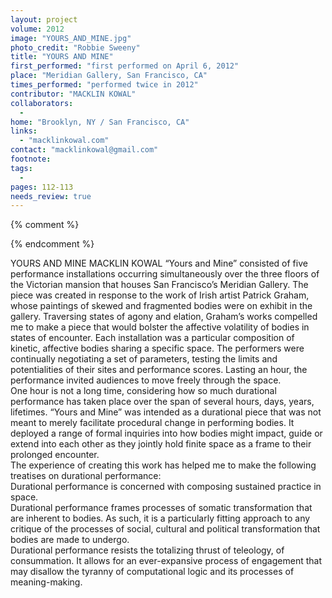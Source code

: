 ```yaml
---
layout: project
volume: 2012
image: "YOURS_AND_MINE.jpg"
photo_credit: "Robbie Sweeny"
title: "YOURS AND MINE"
first_performed: "first performed on April 6, 2012"
place: "Meridian Gallery, San Francisco, CA"
times_performed: "performed twice in 2012"
contributor: "MACKLIN KOWAL"
collaborators: 
  - 
home: "Brooklyn, NY / San Francisco, CA"
links: 
  - "macklinkowal.com"
contact: "macklinkowal@gmail.com"
footnote: 
tags: 
  - 
pages: 112-113
needs_review: true
---
```


{% comment %} 

{% endcomment %}

 YOURS AND MINE 
 MACKLIN KOWAL 
 “Yours and Mine” consisted of five performance installations occurring simultaneously over the three floors of the Victorian mansion that houses San Francisco’s Meridian Gallery. The piece was created in response to the work of Irish artist Patrick Graham, whose paintings of skewed and fragmented bodies were on exhibit in the gallery. Traversing states of agony and elation, Graham’s works compelled me to make a piece that would bolster the affective volatility of bodies in states of encounter. Each installation was a particular composition of kinetic, affective bodies sharing a specific space. The performers were continually negotiating a set of parameters, testing the limits and potentialities of their sites and performance scores. Lasting an hour, the performance invited audiences to move freely through the space.  
 One hour is not a long time, considering how so much durational performance has taken place over the span of several hours, days, years, lifetimes. “Yours and Mine” was intended as a durational piece that was not meant to merely facilitate procedural change in performing bodies. It deployed a range of formal inquiries into how bodies might impact, guide or extend into each other as they jointly hold finite space as a frame to their prolonged encounter.  
 The experience of creating this work has helped me to make the following treatises on durational performance:  
 Durational performance is concerned with composing sustained practice in space.  
 Durational performance frames processes of somatic transformation that are inherent to bodies. As such, it is a particularly fitting approach to any critique of the processes of social, cultural and political transformation that bodies are made to undergo.  
 Durational performance resists the totalizing thrust of teleology, of consummation. It allows for an ever-expansive process of engagement that may disallow the tyranny of computational logic and its processes of meaning-making.  
